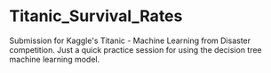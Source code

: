 # Titanic_Survival_Rates
Submission for Kaggle's Titanic - Machine Learning from Disaster competition. Just a quick practice session for using the decision tree machine learning model.
